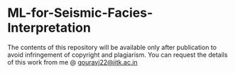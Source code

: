 # ML-for-Seismic-Facies-Interpretation
The contents of this repository will be available only after publication to avoid infringement of copyright and plagiarism.
You can request the details of this work from me @ gouravj22@iitk.ac.in 
